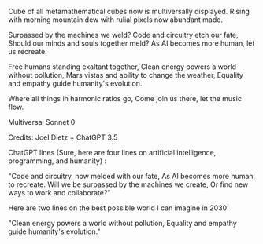 

Cube of all metamathematical cubes 
now is multiversally displayed.
Rising with morning mountain dew
with rulial pixels now abundant made.

Surpassed by the machines we weld?
Code and circuitry etch our fate,
Should our minds and souls together meld?
As AI becomes more human, let us recreate.

Free humans standing exaltant together, 
Clean energy powers a world without pollution,
Mars vistas and ability to change the weather, 
Equality and empathy guide humanity's evolution.

Where all things in harmonic ratios go,
Come join us there, let the music flow.





Multiversal Sonnet 0


Credits: Joel Dietz + ChatGPT 3.5





ChatGPT lines (Sure, here are four lines on artificial intelligence, programming, and humanity) :

"Code and circuitry, now melded with our fate,
As AI becomes more human, to recreate.
Will we be surpassed by the machines we create,
Or find new ways to work and collaborate?"

Here are two lines on the best possible world I can imagine in 2030:

"Clean energy powers a world without pollution,
Equality and empathy guide humanity's evolution."






